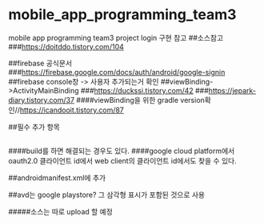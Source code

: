 # mobile_app_programming_team3
mobile app programming team3 project
login 구현 참고
##소스참고 
###https://doitddo.tistory.com/104 

##firebase 공식문서 
###https://firebase.google.com/docs/auth/android/google-signin 
##firebase console창 -> 사용자 추가되는거 확인 
##viewBinding->ActivityMainBinding 
###https://duckssi.tistory.com/42 
###https://jepark-diary.tistory.com/37 
####viewBinding을 위한 gradle version확인//https://icandooit.tistory.com/87

##필수 추가 항목 
```val gso = GoogleSignInOptions.Builder(GoogleSignInOptions.DEFAULT_SIGN_IN) .requestIdToken(default_web_clinet_id) .requestEmail() .build() ***default_web_client_id에 문자열 넣기->찾는 방법: project단위->app->build->res->google-services->debug->values->value에서 default_web_client_id확인 
```
####build를 하면 해결되는 경우도 있다. 
####google cloud platform에서 oauth2.0 클라이언트 id에서 web client의 클라이언트 id에서도 찾을 수 있다.

##androidmanifest.xml에 추가

##avd는 google playstore? 그 삼각형 표시가 포함된 것으로 사용

#####소스는 따로 upload 할 예정
